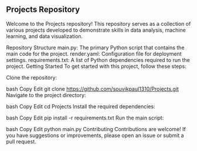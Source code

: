 ## Projects Repository
Welcome to the Projects repository! This repository serves as a collection of various projects developed to demonstrate skills in data analysis, machine learning, and data visualization.

Repository Structure
main.py: The primary Python script that contains the main code for the project.
render.yaml: Configuration file for deployment settings.
requirements.txt: A list of Python dependencies required to run the project.
Getting Started
To get started with this project, follow these steps:

Clone the repository:

bash
Copy
Edit
git clone https://github.com/souvikpaul1310/Projects.git
Navigate to the project directory:

bash
Copy
Edit
cd Projects
Install the required dependencies:

bash
Copy
Edit
pip install -r requirements.txt
Run the main script:

bash
Copy
Edit
python main.py
Contributing
Contributions are welcome! If you have suggestions or improvements, please open an issue or submit a pull request.

